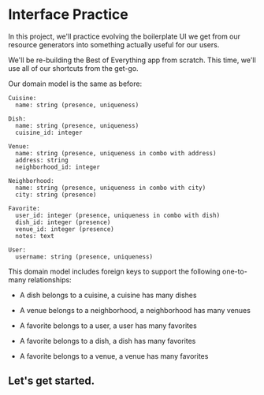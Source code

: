 # Interface Practice

In this project, we'll practice evolving the boilerplate UI we get from our resource generators into something actually useful for our users.

We'll be re-building the Best of Everything app from scratch. This time, we'll use all of our shortcuts from the get-go.

Our domain model is the same as before:

    Cuisine:
      name: string (presence, uniqueness)

    Dish:
      name: string (presence, uniqueness)
      cuisine_id: integer

    Venue:
      name: string (presence, uniqueness in combo with address)
      address: string
      neighborhood_id: integer

    Neighborhood:
      name: string (presence, uniqueness in combo with city)
      city: string (presence)

    Favorite:
      user_id: integer (presence, uniqueness in combo with dish)
      dish_id: integer (presence)
      venue_id: integer (presence)
      notes: text

    User:
      username: string (presence, uniqueness)

This domain model includes foreign keys to support the following one-to-many relationships:

 - A dish belongs to a cuisine, a cuisine has many dishes
 - A venue belongs to a neighborhood, a neighborhood has many venues

 - A favorite belongs to a user, a user has many favorites
 - A favorite belongs to a dish, a dish has many favorites
 - A favorite belongs to a venue, a venue has many favorites

## Let's get started.

